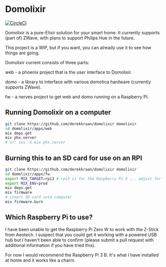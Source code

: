 # Domolixir

[![CircleCI](https://circleci.com/gh/derekkraan/domolixir.svg?style=svg)](https://circleci.com/gh/derekkraan/domolixir)

Domolixir is a pure-Elixir solution for your smart home. It currently supports (part of) ZWave, with plans to support Philips Hue in the future. 

This project is a WIP, but if you want, you can already use it to see how things are going.

Domolixir current consists of three parts:

web - a phoenix project that is the user interface to Domolixir.

domo - a library to interface with various domotica hardware (currently supports ZWave).

fw - a nerves project to get web and domo running on a Raspberry PI.

## Running Domolixir on a computer
```bash
git clone https://github.com/derekkraan/domolixir domolixir
cd domolixir/apps/web
mix deps.get
mix phx.server
# or: iex -S mix phx.server
```

## Burning this to an SD card for use on an RPI
```bash
git clone https://github.com/derekkraan/domolixir domolixir
cd domolixir/apps/fw
export MIX_TARGET=rpi3 # rpi3 is for the Raspberry Pi 3 ... adjust for the actual rpi you have
export MIX_ENV=prod
mix deps.get
mix firmware
# insert SD card into computer
mix firmware.burn
```

## Which Raspberry Pi to use?

I have been unable to get the Raspberry Pi Zero W to work with the Z-Stick from Aeotech. I suspect that you could get it working with a powered USB hub but I haven't been able to confirm (please submit a pull request with additional information if you have tried this).

For now I would recommend the Raspberry Pi 3 B. It's what I have installed at home and it works like a charm.
